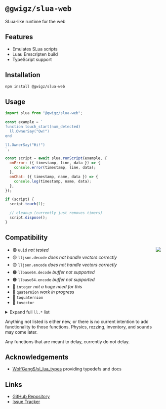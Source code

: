 # `@gwigz/slua-web`

SLua-like runtime for the web

## Features

- Emulates SLua scripts
- Luau Emscripten build
- TypeScript support

## Installation

```bash
npm install @gwigz/slua-web
```

## Usage

```js
import slua from "@gwigz/slua-web";

const example = `
function touch_start(num_detected)
  ll.OwnerSay("Ow!")
end

ll.OwnerSay("Hi!")
`;

const script = await slua.runScript(example, {
  onError: ({ timestamp, line, data }) => {
    console.error(timestamp, line, data);
  },
  onChat: ({ timestamp, name, data }) => {
    console.log(timestamp, name, data);
  },
});

if (script) {
  script.touch(1);

  // cleanup (currently just removes timers)
  script.dispose();
}
```

## Compatibility

<img align="right" src="https://progress-bar.xyz/45/?width=200&color=e1a650" />

- 🟢 `uuid` _not tested_
- 🟡 `lljson.decode` _does not handle vectors correctly_
- 🟡 `lljson.encode` _does not handle vectors correctly_
- 🟠 `llbase64.decode` _buffer not supported_
- 🟠 `llbase64.encode` _buffer not supported_
- 🔴 `integer` _not a huge need for this_
- 🔴 `quaternion` _work in progress_
- 🔴 `toquaternion`
- 🔴 `tovector`

<details>
  <summary>Expand full <code>ll.*</code> list</summary><br />

- 🟢 `ll.Abs` _not tested_
- 🟢 `ll.Acos` _not tested_
- 🟢 `ll.Asin` _not tested_
- 🟢 `ll.Atan2` _not tested_
- 🟢 `ll.Base64ToInteger` _not tested_
- 🟢 `ll.Base64ToString` _not tested_
- 🟢 `ll.Ceil` _not tested_
- 🟢 `ll.Char` _not tested_
- 🟢 `ll.Cos` _not tested_
- 🟢 `ll.DetectedKey`
- 🟢 `ll.DetectedLinkNumber`
- 🟢 `ll.DetectedName`
- 🟢 `ll.DetectedOwner`
- 🟢 `ll.DetectedPos`
- 🟢 `ll.DetectedRezzer`
- 🟢 `ll.DetectedType`
- 🟢 `ll.DetectedVel`
- 🟢 `ll.Die`
- 🟢 `ll.DumpList2String` _not tested_
- 🟢 `ll.EscapeURL` _not tested_
- 🟢 `ll.Fabs` _not tested_
- 🟢 `ll.Floor` _not tested_
- 🟢 `ll.Frand` _not tested_
- 🟢 `ll.GenerateKey` _not tested_
- 🟢 `ll.GetAlpha` _not tested_
- 🟢 `ll.GetAndResetTime` _not tested_
- 🟢 `ll.GetColor` _not tested_
- 🟢 `ll.GetCreator`
- 🟢 `ll.GetDate` _not tested_
- 🟢 `ll.GetDisplayName` _only works for owner_
- 🟢 `ll.GetEnergy` _always returns `1`_
- 🟢 `ll.GetGMTclock` _not tested_
- 🟢 `ll.GetKey`
- 🟢 `ll.GetLinkKey` _only works for `0`_
- 🟢 `ll.GetLinkName` _only works for `0`_
- 🟢 `ll.GetLinkNumber`
- 🟢 `ll.GetLinkNumberOfSides` _only works for `0`_
- 🟢 `ll.GetListLength` _not tested_
- 🟢 `ll.GetLocalPos`
- 🟢 `ll.GetNumberOfPrims`
- 🟢 `ll.GetNumberOfSides`
- 🟢 `ll.GetObjectDesc`
- 🟢 `ll.GetObjectLinkKey` _not tested_
- 🟢 `ll.GetObjectName`
- 🟢 `ll.GetObjectPermMask` _always returns `PERM_ALL`_
- 🟢 `ll.GetObjectPrimCount`
- 🟢 `ll.GetOwner`
- 🟢 `ll.GetOwnerKey`
- 🟢 `ll.GetPos`
- 🟢 `ll.GetRegionFPS` _always returns `45`_
- 🟢 `ll.GetRegionName`
- 🟢 `ll.GetRegionTimeDilation` _always returns `1`_
- 🟢 `ll.GetRootPosition`
- 🟢 `ll.GetScale`
- 🟢 `ll.GetScriptName`
- 🟢 `ll.GetScriptState`
- 🟢 `ll.GetSimulatorHostname`
- 🟢 `ll.GetStartParameter`
- 🟢 `ll.GetStartString`
- 🟢 `ll.GetSubString` _not passing all tests_
- 🟢 `ll.GetTexture`
- 🟢 `ll.GetTime`
- 🟢 `ll.GetTimestamp` _not tested_
- 🟢 `ll.GetUnixTime`
- 🟢 `ll.GetUsername`
- 🟢 `ll.GetWallclock` _not tested_
- 🟢 `ll.InstantMessage`
- 🟢 `ll.Key2Name` _only works for owner_
- 🟢 `ll.LinksetDataAvailable`
- 🟢 `ll.LinksetDataCountKeys`
- 🟢 `ll.LinksetDataDelete`
- 🟢 `ll.LinksetDataDeleteProtected`
- 🟢 `ll.LinksetDataListKeys`
- 🟢 `ll.LinksetDataRead` _not tested_
- 🟢 `ll.LinksetDataReadProtected` _not tested_
- 🟢 `ll.LinksetDataReset`
- 🟢 `ll.LinksetDataWrite` _not tested_
- 🟢 `ll.LinksetDataWriteProtected` _not tested_
- 🟢 `ll.List2CSV` _not tested_
- 🟢 `ll.List2Float` _not tested_
- 🟢 `ll.List2Integer` _not tested_
- 🟢 `ll.List2String` _not tested_
- 🟢 `ll.Listen`
- 🟢 `ll.ListenControl`
- 🟢 `ll.ListenRemove`
- 🟢 `ll.Log` _not tested_
- 🟢 `ll.Log10` _not tested_
- 🟢 `ll.ModPow` _not tested_
- 🟢 `ll.Name2Key` _only works for owner_
- 🟢 `ll.OverMyLand` _always return `true`_
- 🟢 `ll.OwnerSay`
- 🟢 `ll.Pow` _not tested_
- 🟢 `ll.RegionSay`
- 🟢 `ll.RegionSayTo`
- 🟢 `ll.ResetScript`
- 🟢 `ll.ResetTime`
- 🟢 `ll.Round` _not tested_
- 🟢 `ll.Say`
- 🟢 `ll.Sensor` _just calls `no_sensor`_
- 🟢 `ll.SensorRemove`
- 🟢 `ll.SensorRepeat` _just calls `no_sensor`_
- 🟢 `ll.SetAlpha`
- 🟢 `ll.SetColor`
- 🟢 `ll.SetLinkAlpha`
- 🟢 `ll.SetLinkColor`
- 🟢 `ll.SetObjectDesc` _not tested, not limited_
- 🟢 `ll.SetObjectName` _not tested, not limited_
- 🟢 `ll.SetPos`
- 🟢 `ll.SetRegionPos`
- 🟢 `ll.SetScale`
- 🟢 `ll.SetText` _not tested_
- 🟢 `ll.SetTimerEvent`
- 🟢 `ll.Shout`
- 🟢 `ll.Sin` _not tested_
- 🟢 `ll.Sqrt` _not tested_
- 🟢 `ll.StringLength` _not tested_
- 🟢 `ll.StringToBase64` _not tested_
- 🟢 `ll.StringTrim`
- 🟢 `ll.SubStringIndex` _not tested_
- 🟢 `ll.Tan` _not tested_
- 🟢 `ll.ToLower` _not tested_
- 🟢 `ll.ToUpper` _not tested_
- 🟢 `ll.VecDist` _not tested_
- 🟢 `ll.VecMag` _not tested_
- 🟢 `ll.VecNorm` _not tested_
- 🟢 `ll.Whisper`
- 🟡 `ll.SetTexture` _does not render in playground yet_
- 🟡 `ll.Ord` _needs testing, probably wrong_
- 🔴 `ll.AngleBetween`
- 🔴 `ll.Axes2Rot`
- 🔴 `ll.AxisAngle2Rot`
- 🔴 `ll.ComputeHash`
- 🔴 `ll.CreateKeyValue`
- 🔴 `ll.CSV2List`
- 🔴 `ll.DataSizeKeyValue`
- 🔴 `ll.DeleteKeyValue`
- 🔴 `ll.DeleteSubList`
- 🔴 `ll.DeleteSubString`
- 🔴 `ll.DetectedGrab`
- 🔴 `ll.DetectedGroup`
- 🔴 `ll.DetectedRot`
- 🔴 `ll.DetectedTouchBinormal`
- 🔴 `ll.DetectedTouchFace`
- 🔴 `ll.DetectedTouchNormal`
- 🔴 `ll.DetectedTouchPos`
- 🔴 `ll.DetectedTouchST`
- 🔴 `ll.DetectedTouchUV`
- 🔴 `ll.Dialog`
- 🔴 `ll.Euler2Rot`
- 🔴 `ll.FindNotecardTextCount`
- 🔴 `ll.FindNotecardTextSync`
- 🔴 `ll.GetBoundingBox`
- 🔴 `ll.GetCameraAspect`
- 🔴 `ll.GetCameraFOV`
- 🔴 `ll.GetCameraPos`
- 🔴 `ll.GetCameraRot`
- 🔴 `ll.GetCenterOfMass`
- 🔴 `ll.GetEnv`
- 🔴 `ll.GetGeometricCenter`
- 🔴 `ll.GetLinkPrimitiveParams`
- 🔴 `ll.GetListEntryType`
- 🔴 `ll.GetLocalRot`
- 🔴 `ll.GetMass`
- 🔴 `ll.GetMassMKS`
- 🔴 `ll.GetMaxScaleFactor`
- 🔴 `ll.GetMinScaleFactor`
- 🔴 `ll.GetMoonDirection`
- 🔴 `ll.GetMoonRotation`
- 🔴 `ll.GetNotecardLine`
- 🔴 `ll.GetNotecardLineSync`
- 🔴 `ll.GetNumberOfNotecardLines`
- 🔴 `ll.GetObjectDetails`
- 🔴 `ll.GetObjectMass`
- 🔴 `ll.GetOmega`
- 🔴 `ll.GetPermissions`
- 🔴 `ll.GetPermissionsKey`
- 🔴 `ll.GetPhysicsMaterial`
- 🔴 `ll.GetPrimitiveParams`
- 🔴 `ll.GetRegionCorner`
- 🔴 `ll.GetRegionFlags`
- 🔴 `ll.GetRenderMaterial`
- 🔴 `ll.GetRootRotation`
- 🔴 `ll.GetRot`
- 🔴 `ll.GetSimStats`
- 🔴 `ll.GetStatus`
- 🔴 `ll.GetTextureOffset`
- 🔴 `ll.GetTextureRot`
- 🔴 `ll.GetTextureScale`
- 🔴 `ll.GetTimeOfDay`
- 🔴 `ll.GiveMoney`
- 🔴 `ll.Ground`
- 🔴 `ll.Hash`
- 🔴 `ll.InsertString`
- 🔴 `ll.IntegerToBase64`
- 🔴 `ll.Json2List`
- 🔴 `ll.JsonGetValue`
- 🔴 `ll.JsonSetValue`
- 🔴 `ll.JsonValueType`
- 🔴 `ll.KeyCountKeyValue`
- 🔴 `ll.KeysKeyValue`
- 🔴 `ll.Linear2sRGB`
- 🔴 `ll.LinksetDataCountFound`
- 🔴 `ll.LinksetDataDeleteFound`
- 🔴 `ll.LinksetDataFindKeys`
- 🔴 `ll.List2Json`
- 🔴 `ll.List2Key`
- 🔴 `ll.List2List`
- 🔴 `ll.List2ListSlice`
- 🔴 `ll.List2ListStrided`
- 🔴 `ll.List2Rot`
- 🔴 `ll.List2Vector`
- 🔴 `ll.ListFindList`
- 🔴 `ll.ListFindListNext`
- 🔴 `ll.ListFindStrided`
- 🔴 `ll.ListInsertList`
- 🔴 `ll.ListRandomize`
- 🔴 `ll.ListReplaceList`
- 🔴 `ll.ListSort`
- 🔴 `ll.ListSortStrided`
- 🔴 `ll.ListStatistics`
- 🔴 `ll.LoadURL`
- 🔴 `ll.LookAt`
- 🔴 `ll.MapBeacon`
- 🔴 `ll.MapDestination`
- 🔴 `ll.MD5String`
- 🔴 `ll.MessageLinked`
- 🔴 `ll.OffsetTexture`
- 🔴 `ll.ParseString2List`
- 🔴 `ll.ParseStringKeepNulls`
- 🔴 `ll.ReadKeyValue`
- 🔴 `ll.ReplaceSubString`
- 🔴 `ll.RequestSimulatorData`
- 🔴 `ll.RequestUserKey`
- 🔴 `ll.RequestUsername`
- 🔴 `ll.ReturnObjectsByID`
- 🔴 `ll.ReturnObjectsByOwner`
- 🔴 `ll.Rot2Angle`
- 🔴 `ll.Rot2Axis`
- 🔴 `ll.Rot2Euler`
- 🔴 `ll.Rot2Fwd`
- 🔴 `ll.Rot2Left`
- 🔴 `ll.Rot2Up`
- 🔴 `ll.RotateTexture`
- 🔴 `ll.RotBetween`
- 🔴 `ll.RotLookAt`
- 🔴 `ll.ScaleByFactor`
- 🔴 `ll.ScaleTexture`
- 🔴 `ll.SendRemoteData`
- 🔴 `ll.SetGroundTexture`
- 🔴 `ll.SetLinkPrimitiveParams`
- 🔴 `ll.SetLinkPrimitiveParamsFast`
- 🔴 `ll.SetLinkRenderMaterial`
- 🔴 `ll.SetLinkTexture`
- 🔴 `ll.SetLinkTextureAnim`
- 🔴 `ll.SetLocalRot`
- 🔴 `ll.SetPrimitiveParams`
- 🔴 `ll.SetRenderMaterial`
- 🔴 `ll.SetRot`
- 🔴 `ll.SetScriptState`
- 🔴 `ll.SetStatus`
- 🔴 `ll.SetTextureAnim`
- 🔴 `ll.SetTouchText`
- 🔴 `ll.SHA1String`
- 🔴 `ll.SHA256String`
- 🔴 `ll.Sleep`
- 🔴 `ll.sRGB2Linear`
- 🔴 `ll.StopLookAt`
- 🔴 `ll.StopSound`
- 🔴 `ll.TargetOmega`
- 🔴 `ll.TextBox`
- 🔴 `ll.UnescapeURL`
- 🔴 `ll.UpdateKeyValue`
- 🔴 `ll.Water`
- 🔴 `ll.WorldPosToHUD`
- 🔴 `ll.XorBase64StringsCorrect`

</details>

Anything not listed is either new, or there is no current intention to add functionality to those functions. Physics, rezzing, inventory, and sounds may come later.

Any functions that are meant to delay, currently do not delay.

## Acknowledgements

- [WolfGangS/sl_lua_types](https://github.com/WolfGangS/sl_lua_types) providing typedefs and docs

## Links

- [GitHub Repository](https://github.com/gwigz/slua)
- [Issue Tracker](https://github.com/gwigz/slua/issues)
